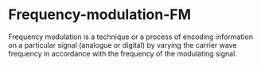 # Frequency-modulation-FM
Frequency modulation is a technique or a process of encoding information on a particular signal (analogue or digital) by varying the carrier wave frequency in accordance with the frequency of the modulating signal.
